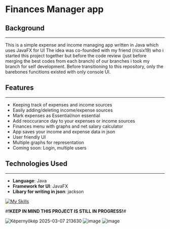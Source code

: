 # Finances Manager app

## **Background**
---
This is a simple expense and income managing app written in Java which uses JavaFX for UI
The idea was co-founded with my friend (ricsix19) who i started this project together 
but before the code review (just before merging the best codes from each branch) of our branches i took my branch for self development.
Before transitioning to this repository, only the barebones funcitions existed with only console UI.

## **Features**
---
- Keeping track of expenses and income sources
- Easily adding/deleting income/expense sources
- Mark expenses as Essential/non essential
- Add reoccurance day to your expenses or income sources
- Finances menu with graphs and net salary calculator
- App saves your income and expense data in json
- User friendly UI
- Multiple graphs for representation 
- Coming soon: Login, multiple users

## **Technologies Used**
---
  - **Language**: Java
  - **Framework for UI**: JavaFX
  - **Libary for writing in json**: jackson


  [![My Skills](https://skillicons.dev/icons?i=java,maven,idea)](https://skillicons.dev)

#**!KEEP IN MIND THIS PROJECT IS STILL IN PROGRESS!**#

![Képernyőkép 2025-03-07 213630](https://github.com/user-attachments/assets/bdba209a-6557-426a-b783-20cda4d04b1b)
![image](https://github.com/user-attachments/assets/cbc39b91-ffc8-45ee-b515-3b536d6f21b4)
![image](https://github.com/user-attachments/assets/35a3162e-4dc2-4455-af50-2a44762d9c0d)



